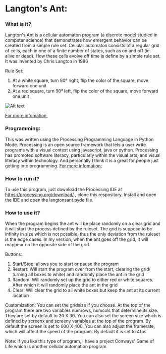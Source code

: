 
# Langton's Ant:

### What is it?
Langton's Ant is a cellular automaton program (a discrete model studied in computer science) that demonstrates how emergent behavior can be 
created from a simple rule set.  Cellular automaton consists of a regular grid of cells, each in one of a finite number of states, 
such as on and off (ie. alive or dead).  How these cells evolve off time is define by a simple rule set.  It was invented by Chris Langton in 1986

Rule Set:
1. At a white square, turn 90° right, flip the color of the square, move forward one unit
2. At a red square, turn 90° left, flip the color of the square, move forward one unit

![Alt text](https://github.com/mmgrant73/langtonsant/blob/master/life.png?raw=true "Image-RevealBox")

[For more infomation:](https://en.wikipedia.org/wiki/Langton%27s_ant) 

### Programming:
This was written using the Processing Programming Language in Python Mode.  Processing is an open source framework that lets a user write programs 
with a visual context using javascript, java or python.  Processing has promoted software literacy, particularly within the visual arts, and 
visual literacy within technology.  And personally I think it is a great for people just getting into programming. 
[For more infomation:](https://processing.org/) 

### How to run it?
To use this program, just download the Processing IDE at https://processing.org/download/ , clone this respository.  Install and open the IDE and open 
the langtonsant.pyde file.

### How to use it?
When the program begins the ant will be place randomly on a clear grid and it will start the process defined by the ruleset.  The grid is suppose to
be infinity in size which is not possible, thus the only deviation from the ruleset is the edge cases.  In my version, when the ant goes off the 
grid, it will reappear on the opposite side of the grid.

Buttons:
1. Start/Stop: allows you to start or pause the program
2. Restart: Will start the program over from the start, clearing the grid( turning all boxes to white) and randomly place the ant in the grid
3. Random: Will randomly set up the grid to either red or white squares.  After which it will randomly place the ant in the grid
4. Clear: Will clear the grid to all white boxes but keep the ant at its current location

Customization:
You can set the gridsize if you choose.  At the top of the program there are two variables numrows, numcols that determine its size.  They are set by 
default to 20 X 30.  You can also set the screen size which is defined by screenx and screeny variables at the top of the program.  By default the screen
is set to 600 X 400.  You can also adjust the framerate, which will affect the speed of the program.  By default it is set to 4fps

Note: If you like this type of program, I have a project Conways' Game of Life which is another cellular automation program.
